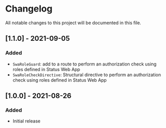 # Changelog

All notable changes to this project will be documented in this file.

## [1.1.0] - 2021-09-05

### Added

- `SwaRoleGuard`: add to a route to perform an authorization check using roles defined in Status Web App
- `SwaRoleCheckDirective`: Structural directive to perform an authorization check using roles defined in Status Web App 

## [1.0.0] - 2021-08-26

### Added

- Initial release
